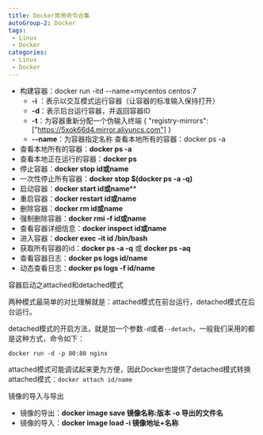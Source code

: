 ```yaml
---
title: Docker常用命令合集
autoGroup-2: Docker
tags:
 - Linux
 - Docker
categories: 
 - Linux
 - Docker
---
```




- 构建容器：docker run -itd --name=mycentos centos:7
  - **-i** ：表示以交互模式运行容器（让容器的标准输入保持打开）
  - **-d**：表示后台运行容器，并返回容器ID
  - **-t**：为容器重新分配一个伪输入终端 { "registry-mirrors": ["https://5xok66d4.mirror.aliyuncs.com"] }
  - **--name**：为容器指定名称 查看本地所有的容器：docker ps -a
- 查看本地所有的容器：**docker ps -a**
- 查看本地正在运行的容器：**docker ps**
- 停止容器：**docker stop id或name**
- 一次性停止所有容器：**docker stop $(docker ps -a -q)**
- 启动容器：**docker start id或name****
- 重启容器：**docker restart id或name**
- 删除容器：**docker rm id或name**
- 强制删除容器：**docker rmi -f id或name**
- 查看容器详细信息：**docker inspect id或name**
- 进入容器：**docker exec -it id /bin/bash**
- 获取所有容器的id：**docker ps -a -q** 或 **docker ps -aq**
- 查看容器日志：**docker ps logs id/name**
- 动态查看日志：**docker ps logs -f id/name**



容器启动之attached和detached模式

两种模式最简单的对比理解就是：attached模式在前台运行，detached模式在后台运行。

detached模式的开启方法，就是加一个参数`-d`或者`--detach`，一般我们采用的都是这种方式，命令如下：

```shell
docker run -d -p 80:80 nginx
```

attached模式可能调试起来更为方便，因此Docker也提供了detached模式转换attached模式：`docker attach id/name`



镜像的导入与导出

- 镜像的导出：**docker image save 镜像名称:版本 -o 导出的文件名**
- 镜像的导入：**docker image load -i 镜像地址+名称**